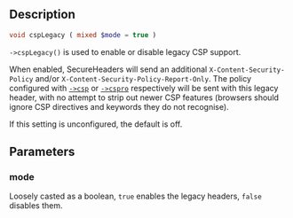 ## Description
```php
void cspLegacy ( mixed $mode = true )
```

`->cspLegacy()` is used to enable or disable legacy CSP support.

When enabled, SecureHeaders will send an additional `X-Content-Security-Policy` and/or `X-Content-Security-Policy-Report-Only`. The policy configured with [`->csp`](csp) or [`->cspro`](cspro) respectively will be sent with this legacy header, with no attempt to strip out newer CSP features (browsers should ignore CSP directives and keywords they do not recognise).

If this setting is unconfigured, the default is off.

## Parameters
### mode
Loosely casted as a boolean, `true` enables the legacy headers, `false` disables them.